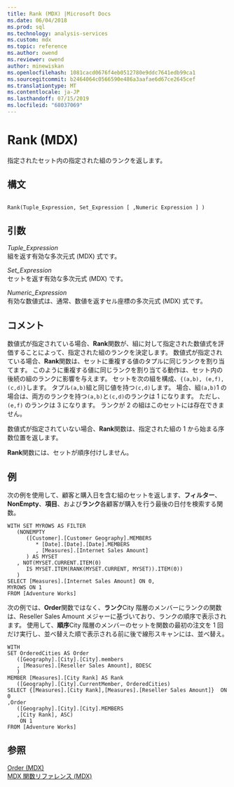 ```yaml
---
title: Rank (MDX) |Microsoft Docs
ms.date: 06/04/2018
ms.prod: sql
ms.technology: analysis-services
ms.custom: mdx
ms.topic: reference
ms.author: owend
ms.reviewer: owend
author: minewiskan
ms.openlocfilehash: 1081cacd0676f4eb0512780e9ddc7641edb99ca1
ms.sourcegitcommit: b2464064c0566590e486a3aafae6d67ce2645cef
ms.translationtype: MT
ms.contentlocale: ja-JP
ms.lasthandoff: 07/15/2019
ms.locfileid: "68037069"
---
```

# <a name="rank-mdx"></a>Rank (MDX)


  指定されたセット内の指定された組のランクを返します。  
  
## <a name="syntax"></a>構文  
  
```  
  
Rank(Tuple_Expression, Set_Expression [ ,Numeric Expression ] )  
```  
  
## <a name="arguments"></a>引数  
 *Tuple_Expression*  
 組を返す有効な多次元式 (MDX) 式です。  
  
 *Set_Expression*  
 セットを返す有効な多次元式 (MDX) です。  
  
 *Numeric_Expression*  
 有効な数値式は、通常、数値を返すセル座標の多次元式 (MDX) 式です。  
  
## <a name="remarks"></a>コメント  
 数値式が指定されている場合、**Rank**関数が、組に対して指定された数値式を評価することによって、指定された組のランクを決定します。 数値式が指定されている場合、**Rank**関数は、セットに重複する値のタプルに同じランクを割り当てます。 このように重複する値に同じランクを割り当てる動作は、セット内の後続の組のランクに影響を与えます。 セットを次の組を構成、`{(a,b), (e,f), (c,d)}`します。 タプル`(a,b)`組と同じ値を持つ`(c,d)`します。 場合、組`(a,b)`1 の場合は、両方のランクを持つ`(a,b)`と`(c,d)`のランクは 1 になります。 ただし、`(e,f)` のランクは 3 になります。 ランクが 2 の組はこのセットには存在できません。  
  
 数値式が指定されていない場合、**Rank**関数は、指定された組の 1 から始まる序数位置を返します。  
  
 **Rank**関数には、セットが順序付けしません。  
  
## <a name="example"></a>例  
 次の例を使用して、顧客と購入日を含む組のセットを返します、**フィルター**、 **NonEmpty**、**項目**、および**ランク**各顧客が購入を行う最後の日付を検索する関数。  
  
```  
WITH SET MYROWS AS FILTER  
   (NONEMPTY  
      ([Customer].[Customer Geography].MEMBERS  
         * [Date].[Date].[Date].MEMBERS  
         , [Measures].[Internet Sales Amount]  
      ) AS MYSET  
   , NOT(MYSET.CURRENT.ITEM(0)  
      IS MYSET.ITEM(RANK(MYSET.CURRENT, MYSET)).ITEM(0))  
   )  
SELECT [Measures].[Internet Sales Amount] ON 0,  
MYROWS ON 1  
FROM [Adventure Works]  
```  
  
 次の例では、**Order**関数ではなく、**ランク**City 階層のメンバーにランクの関数は、Reseller Sales Amount メジャーに基づいており、ランクの順序で表示されます。 使用して、**順序**City 階層のメンバーのセットを関数の最初の注文を 1 回だけ実行し、並べ替えた順で表示される前に後で線形スキャンには、並べ替え。  
  
```  
WITH   
SET OrderedCities AS Order  
   ([Geography].[City].[City].members  
   , [Measures].[Reseller Sales Amount], BDESC  
   )  
MEMBER [Measures].[City Rank] AS Rank  
   ([Geography].[City].CurrentMember, OrderedCities)  
SELECT {[Measures].[City Rank],[Measures].[Reseller Sales Amount]}  ON 0   
,Order  
   ([Geography].[City].[City].MEMBERS  
   ,[City Rank], ASC)  
    ON 1  
FROM [Adventure Works]  
```  
  
## <a name="see-also"></a>参照  
 [Order &#40;MDX&#41;](../mdx/order-mdx.md)   
 [MDX 関数リファレンス &#40;MDX&#41;](../mdx/mdx-function-reference-mdx.md)  
  
  
